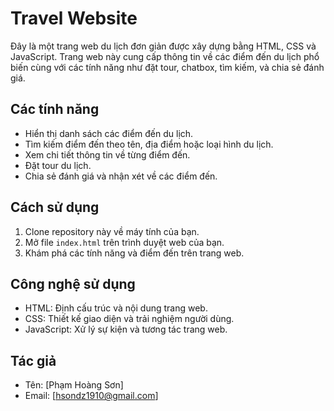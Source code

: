 # Travel Website

Đây là một trang web du lịch đơn giản được xây dựng bằng HTML, CSS và JavaScript. Trang web này cung cấp thông tin về các điểm đến du lịch phổ biến cùng với các tính năng như đặt tour, chatbox, tìm kiếm, và chia sẻ đánh giá.

## Các tính năng

- Hiển thị danh sách các điểm đến du lịch.
- Tìm kiếm điểm đến theo tên, địa điểm hoặc loại hình du lịch.
- Xem chi tiết thông tin về từng điểm đến.
- Đặt tour du lịch.
- Chia sẻ đánh giá và nhận xét về các điểm đến.

## Cách sử dụng

1. Clone repository này về máy tính của bạn.
2. Mở file `index.html` trên trình duyệt web của bạn.
3. Khám phá các tính năng và điểm đến trên trang web.

## Công nghệ sử dụng

- HTML: Định cấu trúc và nội dung trang web.
- CSS: Thiết kế giao diện và trải nghiệm người dùng.
- JavaScript: Xử lý sự kiện và tương tác trang web.

## Tác giả

- Tên: [Phạm Hoàng Sơn]
- Email: [hsondz1910@gmail.com]

